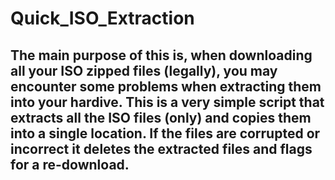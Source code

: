 # Quick_ISO_Extraction


## The main purpose of this is, when downloading all your ISO zipped files (legally), you may encounter some problems when extracting them into your hardive. This is a very simple script that extracts all the ISO files (only) and copies them into a single location. If the files are corrupted or incorrect it deletes the extracted files and flags for a re-download. 
